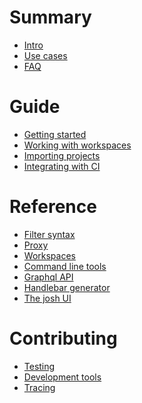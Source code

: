 # Summary

- [Intro](./intro.md)
- [Use cases](./usecases.md)
- [FAQ](./faq.md)
# Guide
- [Getting started](./guide/gettingstarted.md)
- [Working with workspaces](./guide/workspaces.md)
- [Importing projects]()
- [Integrating with CI]()
# Reference
- [Filter syntax](./reference/filters.md)
- [Proxy](./reference/proxy.md)
- [Workspaces](./reference/workspace.md)
- [Command line tools](./reference/cli.md)
- [Graphql API](./reference/graphql.md)
- [Handlebar generator]()
- [The josh UI]()
# Contributing
- [Testing](./contributing/testing.md)
- [Development tools](./contributing/dev-tools.md)
- [Tracing]()
